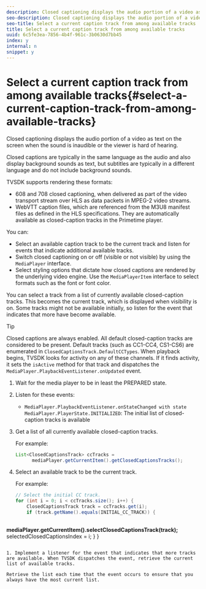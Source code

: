 ```yaml
---
description: Closed captioning displays the audio portion of a video as text on the screen when the sound is inaudible or the viewer is hard of hearing.
seo-description: Closed captioning displays the audio portion of a video as text on the screen when the sound is inaudible or the viewer is hard of hearing.
seo-title: Select a current caption track from among available tracks
title: Select a current caption track from among available tracks
uuid: 6c5fe3ea-7856-4b4f-961c-3b0630d7bb45
index: y
internal: n
snippet: y
---
```


# Select a current caption track from among available tracks{#select-a-current-caption-track-from-among-available-tracks}

Closed captioning displays the audio portion of a video as text on the screen when the sound is inaudible or the viewer is hard of hearing.

Closed captions are typically in the same language as the audio and also display background sounds as text, but subtitles are typically in a different language and do not include background sounds.

TVSDK supports rendering these formats:

* 608 and 708 closed captioning, when delivered as part of the video transport stream over HLS as data packets in MPEG-2 video streams. 
* WebVTT caption files, which are referenced from the M3U8 manifest files as defined in the HLS specifications. They are automatically available as closed-caption tracks in the Primetime player.

You can:

* Select an available caption track to be the current track and listen for events that indicate additional available tracks. 
* Switch closed captioning on or off (visible or not visible) by using the `MediaPlayer` interface. 
* Select styling options that dictate how closed captions are rendered by the underlying video engine. Use the `MediaPlayerItem` interface to select formats such as the font or font color.

You can select a track from a list of currently available closed-caption tracks. This becomes the current track, which is displayed when visibility is on. Some tracks might not be available initially, so listen for the event that indicates that more have become available.

>[!TIP]
>
>Closed captions are always enabled. All default closed-caption tracks are considered to be present. Default tracks (such as CC1-CC4, CS1-CS6) are enumerated in `ClosedCaptionsTrack.DefaultCCTypes`. When playback begins, TVSDK looks for activity on any of these channels. If it finds activity, it sets the `isActive` method for that track and dispatches the `MediaPlayer.PlaybackEventListener.onUpdated` event.

1. Wait for the media player to be in least the PREPARED state.
1. Listen for these events:

    * `MediaPlayer.PlaybackEventListener.onStateChanged with state MediaPlayer.PlayerState.INITIALIZED`: The initial list of closed-caption tracks is available

1. Get a list of all currently available closed-caption tracks.

   For example: 

   ```java
   List<ClosedCaptionsTrack> ccTracks = 
         mediaPlayer.getCurrentItem().getClosedCaptionsTracks();
   ```

1. Select an available track to be the current track.

   For example: 

   ```java
   // Select the initial CC track. 
   for (int i = 0; i < ccTracks.size(); i++) { 
       ClosedCaptionsTrack track = ccTracks.get(i); 
       if (track.getName().equals(INITIAL_CC_TRACK)) { 
            
<b>mediaPlayer.getCurrentItem().selectClosedCaptionsTrack(track);</b> 
           selectedClosedCaptionsIndex = i; 
       } 
   }
   ```

1. Implement a listener for the event that indicates that more tracks are available. When TVSDK dispatches the event, retrieve the current list of available tracks.

   Retrieve the list each time that the event occurs to ensure that you always have the most current list.
